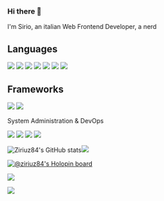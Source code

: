 ### Hi there 👋

I'm Sirio, an italian Web Frontend Developer, a nerd

## Languages

![](https://img.shields.io/badge/HTML5-E34F26.svg?style=for-the-badge&logo=HTML5&logoColor=white) ![](https://img.shields.io/badge/JavaScript-F7DF1E.svg?style=for-the-badge&logo=JavaScript&logoColor=black) ![](https://img.shields.io/badge/TypeScript-3178C6.svg?style=for-the-badge&logo=TypeScript&logoColor=white) ![](https://img.shields.io/badge/Sass-CC6699.svg?style=for-the-badge&logo=Sass&logoColor=white)  ![](https://img.shields.io/badge/CSS3-1572B6.svg?style=for-the-badge&logo=CSS3&logoColor=white) ![](https://img.shields.io/badge/Python-3776AB.svg?style=for-the-badge&logo=Python&logoColor=white) ![](https://img.shields.io/badge/PHP-777BB4.svg?style=for-the-badge&logo=PHP&logoColor=white) 

## Frameworks

![](https://img.shields.io/badge/Astro-FF5D01.svg?style=for-the-badge&logo=Astro&logoColor=white)  ![](https://img.shields.io/badge/Node.js-339933.svg?style=for-the-badge&logo=nodedotjs&logoColor=white) 

System Administration & DevOps

![](https://img.shields.io/badge/Linux-FCC624.svg?style=for-the-badge&logo=Linux&logoColor=black) ![](https://img.shields.io/badge/Docker-2496ED.svg?style=for-the-badge&logo=Docker&logoColor=white) ![](https://img.shields.io/badge/Amazon%20AWS-232F3E.svg?style=for-the-badge&logo=Amazon-AWS&logoColor=white) ![](https://img.shields.io/badge/AWS%20Lambda-FF9900.svg?style=for-the-badge&logo=AWS-Lambda&logoColor=white) 
<!--
**ziriuz84/ziriuz84** is a ✨ _special_ ✨ repository because its `README.md` (this file) appears on your GitHub profile.

Here are some ideas to get you started:

- 🔭 I’m currently working on ...
- 🌱 I’m currently learning ...
- 👯 I’m looking to collaborate on ...
- 🤔 I’m looking for help with ...
- 💬 Ask me about ...
- 📫 How to reach me: ...
- 😄 Pronouns: ...
- ⚡ Fun fact: ...
-->


![Ziriuz84's GitHub stats](https://github-readme-stats.vercel.app/api?username=ziriuz84&show_icons=true&theme=radical)<img src="https://github-readme-stats.vercel.app/api/top-langs/?username=ziriuz84&layout=compact&title_color=03ADDF&bg_color=0D1117&text_color=fafafa">

[![@ziriuz84's Holopin board](https://holopin.io/api/user/board?user=ziriuz84)](https://holopin.io/@ziriuz84)


![](https://hit.yhype.me/github/profile?user_id=464498)

![](https://komarev.com/ghpvc/?username=ziriuz84)

